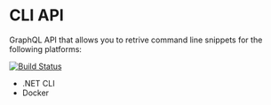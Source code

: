 # CLI API
GraphQL API that allows you to retrive command line snippets for the following platforms:

[![Build Status](https://dev.azure.com/lesjackson/GraphQL%20Command%20API/_apis/build/status/binarythistle.cliapi?branchName=main)](https://dev.azure.com/lesjackson/GraphQL%20Command%20API/_build/latest?definitionId=29&branchName=main)


- .NET CLI
- Docker